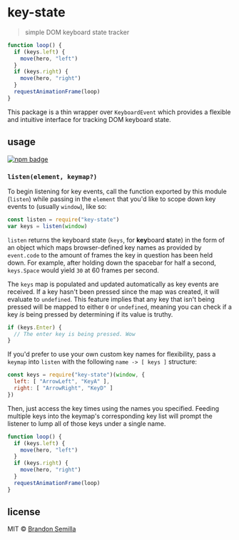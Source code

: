 # key-state
> simple DOM keyboard state tracker

```js
function loop() {
  if (keys.left) {
    move(hero, "left")
  }
  if (keys.right) {
    move(hero, "right")
  }
  requestAnimationFrame(loop)
}
```

This package is a thin wrapper over `KeyboardEvent` which provides a flexible and intuitive interface for tracking DOM keyboard state.

## usage
[![npm badge]][npm package]

### `listen(element, keymap?)`
To begin listening for key events, call the function exported by this module (`listen`) while passing in the `element` that you'd like to scope down key events to (usually `window`), like so:

```js
const listen = require("key-state")
var keys = listen(window)
```

`listen` returns the keyboard state (`keys`, for **key**board **s**tate) in the form of an object which maps browser-defined key names as provided by `event.code` to the amount of frames the key in question has been held down. For example, after holding down the spacebar for half a second, `keys.Space` would yield `30` at 60 frames per second.

The `keys` map is populated and updated automatically as key events are received. If a key hasn't been pressed since the map was created, it will evaluate to `undefined`. This feature implies that any key that isn't being pressed will be mapped to either `0` or `undefined`, meaning you can check if a key _is_ being pressed by determining if its value is truthy.

```js
if (keys.Enter) {
  // The enter key is being pressed. Wow
}
```

If you'd prefer to use your own custom key names for flexibility, pass a `keymap` into `listen` with the following `name -> [ keys ]` structure:

```js
const keys = require("key-state")(window, {
  left: [ "ArrowLeft", "KeyA" ],
  right: [ "ArrowRight", "KeyD" ]
})
```

Then, just access the key times using the names you specified. Feeding multiple keys into the keymap's corresponding key list will prompt the listener to lump all of those keys under a single name.

```js
function loop() {
  if (keys.left) {
    move(hero, "left")
  }
  if (keys.right) {
    move(hero, "right")
  }
  requestAnimationFrame(loop)
}
```

## license
MIT © [Brandon Semilla][github profile]

[npm badge]: https://nodei.co/npm/key-state.png?mini
[npm package]: https://www.npmjs.com/package/key-state
[github profile]: https://github.com/semibran
[browser-defined key names]: https://developer.mozilla.org/en-US/docs/Web/API/KeyboardEvent/key/Key_Values
